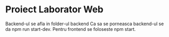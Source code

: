 # Proiect Laborator Web
Backend-ul se afla in folder-ul backend
Ca sa se porneasca backend-ul se da npm run start-dev. Pentru frontend se foloseste npm start.
